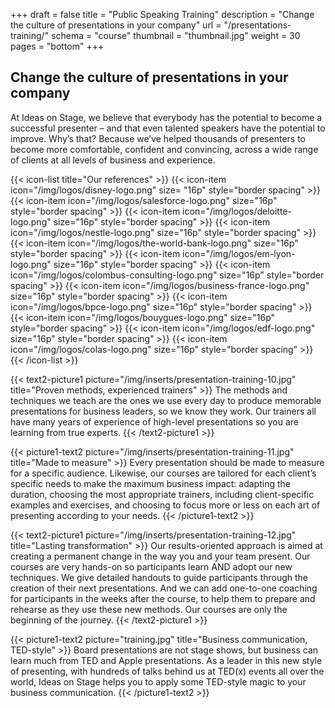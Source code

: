 +++
draft 			= false
title 			= "Public Speaking Training"
description		= "Change the culture of presentations in your company"
url 			= "/presentations-training/"
schema			= "course"
thumbnail		= "thumbnail.jpg"
weight			= 30
pages			= "bottom"
+++

## Change the culture of presentations in your company

At Ideas on Stage, we believe that everybody has the potential to become a successful presenter – and that even talented speakers have the potential to improve. Why’s that? Because we’ve helped thousands of presenters to become more comfortable, confident and convincing, across a wide range of clients at all levels of business and experience.

{{< icon-list title="Our references" >}}
	{{< icon-item icon="/img/logos/disney-logo.png" size= "16p" style="border spacing" >}}
	{{< icon-item icon="/img/logos/salesforce-logo.png" size="16p" style="border spacing" >}}
	{{< icon-item icon="/img/logos/deloitte-logo.png" size="16p" style="border spacing" >}}
	{{< icon-item icon="/img/logos/nestle-logo.png" size="16p" style="border spacing" >}}
	{{< icon-item icon="/img/logos/the-world-bank-logo.png" size="16p" style="border spacing" >}}
	{{< icon-item icon="/img/logos/em-lyon-logo.png" size="16p" style="border spacing" >}}
	{{< icon-item icon="/img/logos/colombus-consulting-logo.png" size="16p" style="border spacing" >}}
	{{< icon-item icon="/img/logos/business-france-logo.png" size="16p" style="border spacing" >}}
	{{< icon-item icon="/img/logos/bpce-logo.png" size="16p" style="border spacing" >}}
	{{< icon-item icon="/img/logos/bouygues-logo.png" size="16p" style="border spacing" >}}
	{{< icon-item icon="/img/logos/edf-logo.png" size="16p" style="border spacing" >}}
	{{< icon-item icon="/img/logos/colas-logo.png" size="16p" style="border spacing" >}}
{{< /icon-list >}}

{{< text2-picture1 picture="/img/inserts/presentation-training-10.jpg" title="Proven methods, experienced trainers" >}}
The methods and techniques we teach are the ones we use every day to produce memorable presentations for business leaders, so we know they work. Our trainers all have many years of experience of high-level presentations so you are learning from true experts.
{{< /text2-picture1 >}}

{{< picture1-text2 picture="/img/inserts/presentation-training-11.jpg" title="Made to measure" >}}
Every presentation should be made to measure for a specific audience. Likewise, our courses are tailored for each client’s specific needs to make the maximum business impact: adapting the duration, choosing the most appropriate trainers, including client-specific examples and exercises, and choosing to focus more or less on each art of presenting according to your needs.
{{< /picture1-text2 >}}

{{< text2-picture1 picture="/img/inserts/presentation-training-12.jpg" title="Lasting transformation" >}}
Our results-oriented approach is aimed at creating a permanent change in the way you and your team present. Our courses are very hands-on so participants learn AND adopt our new techniques. We give detailed handouts to guide participants through the creation of their next presentations. And we can add one-to-one coaching for participants in the weeks after the course, to help them to prepare and rehearse as they use these new methods. Our courses are only the beginning of the journey.
{{< /text2-picture1 >}}

{{< picture1-text2 picture="training.jpg" title="Business communication, TED-style" >}}
Board presentations are not stage shows, but business can learn much from TED and Apple presentations. As a leader in this new style of presenting, with hundreds of talks behind us at TED(x) events all over the world, Ideas on Stage helps you to apply some TED-style magic to your business communication.
{{< /picture1-text2 >}}